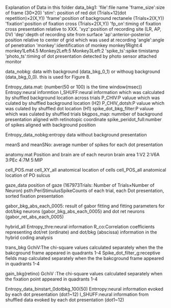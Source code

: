 Explanation of Data in this folder
data_bkg1:
'file':file name
'frame_size':size of frame (30×20)
'stim': position of red dot (Trials×12(dot repetition)×2(X,Y))
'frame':position of background rectanele (Trials×2(X,Y))
'fixation':position of fixation cross (Trials×2(X,Y))
'fp_on':timing of fixation cross presentation relative to XXX.
'xyz':position of recording site (LR, AP, DV)
'dep':depth of recording site from surface 
'ap':anterior-posterior position relative to center of grid which was used at recording
'angle':angle of penetration
'monkey':identification of monkey monkey1Right:4 monkey1Left4.5 Monkey2Left:5 Monkey3Left:2
'spike_ts':spike timistamp
'photo_ts':timing of dot presentation detected by photo sensor attached monitor


data_nobkg:
data with background (data_bkg_0_1) or withoug background (data_bkg_0_0).
this is used for Figure 8.

Entropy_data.mat:
(number(50 or 100) is the time window(msec))
Entropy:neural informtion 
I_SHUFF:neural information which was calculated by shuffled background location across trials
P_CHIV:P valuue which was culated by shuffled background location (H2)
P_CHIV_dotsh:P valuue which was culated by shuffled dot location (H1)
spike_dot_bkg_filter:P valuue which was culated by shuffled trials
bkgpos_map: numnber of background presentation aligned with retinotopic coordinate
spike_peridot_full:number of spikes aligned with background position 

Entropy_data_nobkg:entropy data without background presentation

meanS and meanSNo: average number of spikes for each dot presentation 

anatomy.mat
Position and brain are of each neuron 
brain area 1:V2 2:V6A 3:PEc 4:7M 5:MIP

cell_POS.mat
cell_XY_all anatomical location of cells
cell_POS_all anatomical location of PO sulcus


gaze_data
position of gaze (167973Trials: Number of Trials×Number of Neuron)
psth:PeriStimulusSpikeCounts of each trial, each Dot presentation, sorted fixation presentation


gabor_bkg_abs_each_0005:
result of gabor fitting and fitting parameters for dot/bkg neurons (gabor_bkg_abs_each_0005)
and dot ret neurons (gabor_ret_abs_each_0005)

hybrid_all
Entropy_thre:neural information
R_co:Correlation coefficients representing dot/ret (ordinate) and dot/bkg (abscissa) information in the
hybrid coding analysis


trans_bkg
GchiV:The chi-square values calculated separately when the the bakcground frame appeared in quadrants 1-4
Spike_dot_filter_g:receptive fields map calculated separately when the the bakcground frame appeared in quadrants 1-4


gain_bkg(retino)
GchiV :The chi-square values calculated separately when the fixation point appeared in quadrants 1-4


Entropy_data_binstart_0dotbkg_100(50)
Entrropy:neural information evoked by each dot presentation (dot1~12)
I_SHUFF:neural information from shuffled data evoked by each dot presentation (dot1~12)
